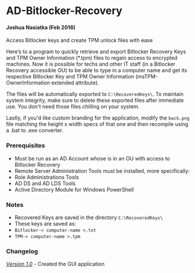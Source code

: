 # AD-Bitlocker-Recovery
#### Joshua Nasiatka (Feb 2016)

Access Bitlocker keys and create TPM unlock files with ease

Here’s to a program to quickly retrieve and export Bitlocker Recovery Keys and TPM Owner Information (*.tpm) files to regain access to encrypted machines. Now it is possible for techs and other IT staff (in a Bitlocker Recovery accessible OU) to be able to type in a computer name and get its respective Bitlocker Key and TPM Owner Information (msTPM-OwnerInformation extended attribute).

The files will be automatically exported to <code>C:\RecoveredKeys\\</code>. To maintain system integrity, make sure to delete these exported files after immediate use. You don't need those files chilling on your system.

Lastly, if you'd like custom branding for the application, modify the <code>back.png</code> file matching the height x width specs of that one and then recompile using a .bat to .exe converter.

### Prerequisites
-	Must be run as an AD Account whose is in an OU with access to Bitlocker Recovery
-	Remote Server Administration Tools must be installed, more specifically:
  - Role Administrations Tools
  - AD DS and AD LDS Tools
  - Active Directory Module for Windows PowerShell

### Notes
-	Recovered Keys are saved in the directory <code>C:\RecoveredKeys\\</code>
-	These keys are saved as:
  - <code>Bitlocker-< computer-name >.txt</code>
  - <code>TPM-< computer-name >.tpm</code>

### Changelog
[*Version 1.0*](https://github.com/joshuanasiatka/Winadmin-Tools/blob/master/bitlocker-recovery.exe) - Created the GUI application
